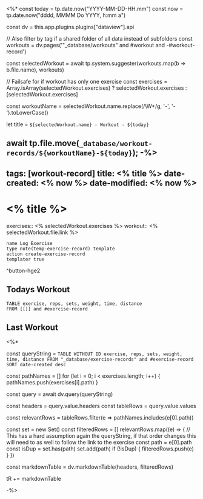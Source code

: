 <%*
const today = tp.date.now("YYYY-MM-DD-HH.mm")
const now = tp.date.now("dddd, MMMM Do YYYY, h:mm a")

const dv = this.app.plugins.plugins["dataview"].api

// Also filter by tag if a shared folder of all data instead of subfolders
const workouts = dv.pages('"_database/workouts" and #workout and -#workout-record')

const selectedWorkout = await tp.system.suggester(workouts.map(b => b.file.name), workouts)

// Failsafe for if workout has only one exercise
const exercises = Array.isArray(selectedWorkout.exercises) ? selectedWorkout.exercises : [selectedWorkout.exercises]


const workoutName = selectedWorkout.name.replace(/\W+/g, '-', '-').toLowerCase()

let title = `${selectedWorkout.name} - Workout - ${today}`

await tp.file.move(`_database/workout-records/${workoutName}-${today}`);
-%>
---
tags: [workout-record]
title: <% title %>
date-created: <% now %>
date-modified: <% now %>
---
# <% title %>

exercises:: <% selectedWorkout.exercises %>
workout:: <% selectedWorkout.file.link %>

```button
name Log Exercise
type note(temp-exercise-record) template
action create-exercise-record
templater true
```

^button-hge2

## Todays Workout

```dataview
TABLE exercise, reps, sets, weight, time, distance
FROM [[]] and #exercise-record 
```

## Last Workout

<%*


const queryString = `
TABLE WITHOUT ID exercise, reps, sets, weight, time, distance
FROM "_database/exercise-records" and #exercise-record
SORT date-created desc
`

const pathNames = []
for (let i = 0; i < exercises.length; i++) {
	pathNames.push(exercises[i].path)
}

const query = await dv.query(queryString)

const headers = query.value.headers
const tableRows = query.value.values

const relevantRows = tableRows.filter(e => pathNames.includes(e[0].path))

const set = new Set()
const filteredRows = []
relevantRows.map((e) => {
	// This has a hard assumption again the queryString, if that order changes this will need to as well to follow the link to the exercise
	const path = e[0].path
	const isDup = set.has(path)
	set.add(path)
	if (!isDup) {
		filteredRows.push(e)
	}
})

const markdownTable = dv.markdownTable(headers, filteredRows)

tR += markdownTable

-%>
